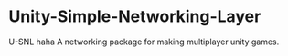 # Unity-Simple-Networking-Layer
 U-SNL haha
A networking package for making multiplayer unity games.

